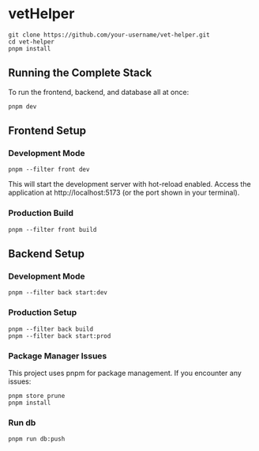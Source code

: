 # vetHelper

```
git clone https://github.com/your-username/vet-helper.git
cd vet-helper
pnpm install
```

## Running the Complete Stack

To run the frontend, backend, and database all at once:
```
pnpm dev
```

## Frontend Setup

### Development Mode
```
pnpm --filter front dev
```
This will start the development server with hot-reload enabled. Access the application at http://localhost:5173 (or the port shown in your terminal).

### Production Build
```
pnpm --filter front build
```

## Backend Setup

### Development Mode
```
pnpm --filter back start:dev
```

### Production Setup
```
pnpm --filter back build
pnpm --filter back start:prod
```

### Package Manager Issues

This project uses pnpm for package management. If you encounter any issues:

```
pnpm store prune
pnpm install
```

### Run db

```
pnpm run db:push
```